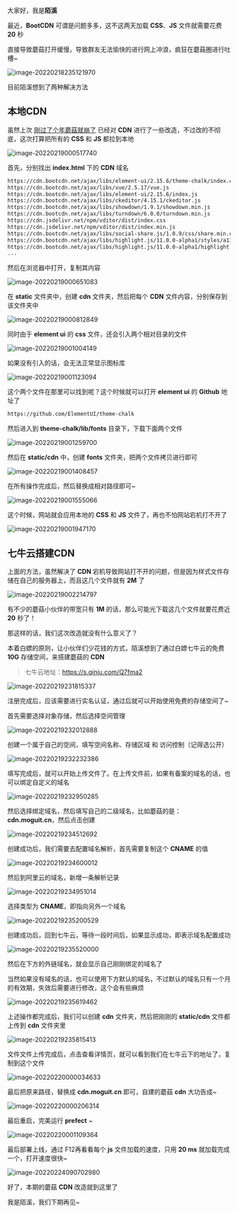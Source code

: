 大家好，我是**陌溪**

最近，**BootCDN** 可谓是问题多多，这不这两天加载 **CSS**、**JS** 文件就需要花费 **20** 秒

直接导致蘑菇打开缓慢，导致群友无法愉快的进行网上冲浪，疯狂在蘑菇圈进行吐槽~

![image-20220218235121970](images/image-20220218235121970.png)

目前陌溪想到了两种解决方法

## 本地CDN

虽然上次 [刚过了个年蘑菇就崩了](https://mp.weixin.qq.com/s/Hz-gkwhv21QDu160IvRfnA) 已经对 **CDN** 进行了一些改造，不过改的不彻底，这次打算把所有的 **CSS** 和 **JS** 都拉到本地

![image-20220219000517740](images/image-20220219000517740.png)

首先，分别找出 **index.html** 下的 **CDN** 域名

```bash
https://cdn.bootcdn.net/ajax/libs/element-ui/2.15.6/theme-chalk/index.css
https://cdn.bootcdn.net/ajax/libs/vue/2.5.17/vue.js
https://cdn.bootcdn.net/ajax/libs/element-ui/2.15.6/index.js
https://cdn.bootcdn.net/ajax/libs/ckeditor/4.15.1/ckeditor.js
https://cdn.bootcdn.net/ajax/libs/showdown/1.9.1/showdown.min.js
https://cdn.bootcdn.net/ajax/libs/turndown/6.0.0/turndown.min.js
https://cdn.jsdelivr.net/npm/vditor/dist/index.css
https://cdn.jsdelivr.net/npm/vditor/dist/index.min.js
https://cdn.bootcdn.net/ajax/libs/social-share.js/1.0.9/css/share.min.css
https://cdn.bootcdn.net/ajax/libs/highlight.js/11.0.0-alpha1/styles/a11y-dark.min.css
https://cdn.bootcdn.net/ajax/libs/highlight.js/11.0.0-alpha1/highlight.min.js
...
```

然后在浏览器中打开，复制其内容

![image-20220219000651083](images/image-20220219000651083.png)

在 **static** 文件夹中，创建 **cdn** 文件夹，然后把每个 **CDN** 文件内容，分别保存到该文件夹中

![image-20220219000812849](images/image-20220219000812849.png)

同时由于 **element ui** 的 **css** 文件，还会引入两个相对目录的文件

![image-20220219001004149](images/image-20220219001004149.png)

如果没有引入的话，会无法正常显示图标库

![image-20220219001123094](images/image-20220219001123094.png)

这个两个文件在那里可以找到呢？这个时候就可以打开 **element ui** 的 **Github** 地址了

```bash
https://github.com/ElementUI/theme-chalk
```

然后进入到 **theme-chalk/lib/fonts** 目录下，下载下面两个文件

![image-20220219001259700](images/image-20220219001259700.png)

然后在 **static/cdn** 中，创建 **fonts** 文件夹，把两个文件拷贝进行即可

![image-20220219001408457](images/image-20220219001408457.png)

在所有操作完成后，然后替换成相对路径即可~

![image-20220219001555066](images/image-20220219001555066.png)

这个时候，网站就会应用本地的 **CSS** 和 **JS** 文件了，再也不怕网站宕机打不开了

![image-20220219001947170](images/image-20220219001947170.png)

## 七牛云搭建CDN

上面的方法，虽然解决了 **CDN** 宕机导致网站打不开的问题，但是因为样式文件存储在自己的服务器上，而且这几个文件就有 **2M** 了

![image-20220219002214797](images/image-20220219002214797.png)

有不少的蘑菇小伙伴的带宽只有 **1M** 的话，那么可能光下载这几个文件就要花费近 **20** 秒了！

那这样的话，我们这次改造就没有什么意义了？

本着白嫖的原则，让小伙伴们少花钱的方式，陌溪想到了通过白嫖七牛云的免费 **10G** 存储空间，来搭建蘑菇的 **CDN**

> 七牛云地址：https://s.qiniu.com/Q7fma2

![image-20220219231815337](images/image-20220219231815337.png)

注册完成后，应该需要进行实名认证，通过后就可以开始使用免费的存储空间了~

首先需要选择对象存储，然后选择空间管理

![image-20220219232012888](images/image-20220219232012888.png)

创建一个属于自己的空间，填写空间名称、存储区域 和 访问控制（记得选公开）

![image-20220219232232386](images/image-20220219232232386.png)

填写完成后，就可以开始上传文件了。在上传文件前，如果有备案的域名的话，也可以绑定自定义的域名

![image-20220219232950285](images/image-20220219232950285.png)

然后选择绑定域名，然后填写自己的二级域名，比如蘑菇的是：**cdn.moguit.cn**，然后点击创建

![image-20220219234512692](images/image-20220219234512692.png)

创建成功后，我们需要去配置域名解析，首先需要复制这个 **CNAME** 的值

![image-20220219234600012](images/image-20220219234600012.png)

然后到阿里云的域名，新增一条解析记录

![image-20220219234951014](images/image-20220219234951014.png)

选择类型为 **CNAME**，即指向另外一个域名

![image-20220219235200529](images/image-20220219235200529.png)

创建成功后，回到七牛云，等待一段时间后，如果显示成功，即表示域名配置成功

![image-20220219235520000](images/image-20220219235520000.png)

然后在下方的外链域名，就会显示自己刚刚绑定的域名了

当然如果没有域名的话，也可以使用下方默认的域名，不过默认的域名只有一个月的有效期，失效后需要进行修改，这个会有些麻烦

![image-20220219235619462](images/image-20220219235619462.png)

上述操作都完成后，我们可以创建 **cdn** 文件夹，然后把刚刚的 **static/cdn** 文件都上传到 **cdn** 文件夹里

![image-20220219235815413](images/image-20220219235815413.png)

文件文件上传完成后，点击查看详情页，就可以看到我们在七牛云下的地址了，复制到这个文件

![image-20220220000034633](images/image-20220220000034633.png)

最后把原来路径，替换成 **cdn.moguit.cn** 即可，自建的蘑菇 **cdn** 大功告成~

![image-20220220000206314](images/image-20220220000206314.png)

最后重启，完美运行 **prefect** ~

![image-20220220001109364](images/image-20220220001109364.png)

最后部署上线，通过 F12再看看每个 **js** 文件加载的速度，只用 **20 ms** 就加载完成一个，打开速度很快~

![image-20220224090702980](images/image-20220224090702980.png)

 好了，本期的蘑菇 **CDN** 改造就到这里了

我是陌溪，我们下期再见~